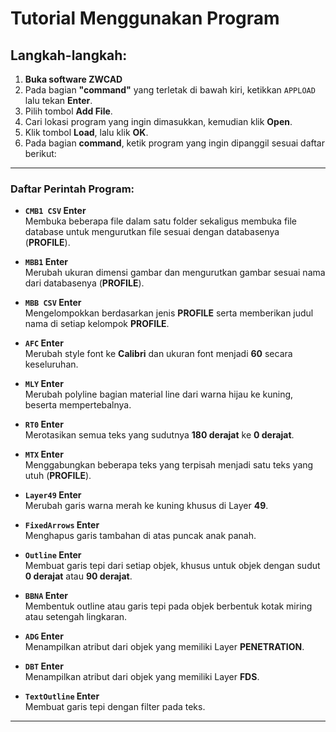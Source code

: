 # Tutorial Menggunakan Program

## Langkah-langkah:

1. **Buka software ZWCAD**
2. Pada bagian **"command"** yang terletak di bawah kiri, ketikkan `APPLOAD` lalu tekan **Enter**.
3. Pilih tombol **Add File**.
4. Cari lokasi program yang ingin dimasukkan, kemudian klik **Open**.
5. Klik tombol **Load**, lalu klik **OK**.
6. Pada bagian **command**, ketik program yang ingin dipanggil sesuai daftar berikut:

---

### **Daftar Perintah Program:**

- **`CMB1 CSV` Enter**  
  Membuka beberapa file dalam satu folder sekaligus membuka file database untuk mengurutkan file sesuai dengan databasenya (**PROFILE**).

- **`MBB1` Enter**  
  Merubah ukuran dimensi gambar dan mengurutkan gambar sesuai nama dari databasenya (**PROFILE**).

- **`MBB CSV` Enter**  
  Mengelompokkan berdasarkan jenis **PROFILE** serta memberikan judul nama di setiap kelompok **PROFILE**.

- **`AFC` Enter**  
  Merubah style font ke **Calibri** dan ukuran font menjadi **60** secara keseluruhan.

- **`MLY` Enter**  
  Merubah polyline bagian material line dari warna hijau ke kuning, beserta mempertebalnya.

- **`RT0` Enter**  
  Merotasikan semua teks yang sudutnya **180 derajat** ke **0 derajat**.

- **`MTX` Enter**  
  Menggabungkan beberapa teks yang terpisah menjadi satu teks yang utuh (**PROFILE**).

- **`Layer49` Enter**  
  Merubah garis warna merah ke kuning khusus di Layer **49**.

- **`FixedArrows` Enter**  
  Menghapus garis tambahan di atas puncak anak panah.

- **`Outline` Enter**  
  Membuat garis tepi dari setiap objek, khusus untuk objek dengan sudut **0 derajat** atau **90 derajat**.

- **`BBNA` Enter**  
  Membentuk outline atau garis tepi pada objek berbentuk kotak miring atau setengah lingkaran.

- **`ADG` Enter**  
  Menampilkan atribut dari objek yang memiliki Layer **PENETRATION**.

- **`DBT` Enter**  
  Menampilkan atribut dari objek yang memiliki Layer **FDS**.

- **`TextOutline` Enter**  
  Membuat garis tepi dengan filter pada teks.

---

